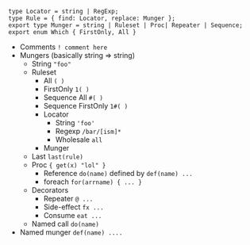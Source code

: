 

```
type Locator = string | RegExp;
type Rule = { find: Locator, replace: Munger };
export type Munger = string | Ruleset | Proc| Repeater | Sequence;
export enum Which { FirstOnly, All }
```
* Comments `! comment here`
* Mungers (basically string => string)
    * String `"foo"`
    * Ruleset 
        * All `( )`
        * FirstOnly `1( )`
        * Sequence All `#( )`
        * Sequence FirstOnly `1#( )`
        * Locator
            * String `'foo'`
            * Regexp `/bar/[ism]*`
            * Wholesale `all`
        * Munger
    * Last `last(rule)`
    * Proc `{ get(x) "lol" }`
        * Reference `do(name)` defined by `def(name) ...`
        * foreach `for(arrname) { ... }`
    * Decorators
        * Repeater `@ ...`
        * Side-effect `fx ...`
        * Consume `eat ...`
    * Named call `do(name)`
* Named munger `def(name) ....`

